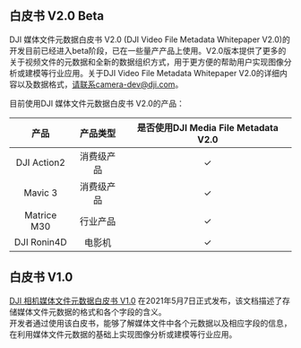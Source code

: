 ## 白皮书 V2.0 Beta

DJI 媒体文件元数据白皮书 V2.0 (DJI Video File Metadata Whitepaper V2.0)的开发目前已经进入beta阶段，已在一些量产产品上使用。V2.0版本提供了更多的关于视频文件的元数据和全新的数据组织方式，用于更方便的帮助用户实现图像分析或建模等行业应用。关于DJI Video File Metadata Whitepaper V2.0的详细内容以及数据格式，请联系camera-dev@dji.com。

目前使用DJI 媒体文件元数据白皮书 V2.0的产品：<br/>

| 产品      |产品类型| 是否使用DJI Media File Metadata V2.0 |
| :---:    |  :---:   |:---: |
| DJI Action2      |消费级产品| ✓|
| Mavic 3      |消费级产品| ✓      |
| Matrice M30      |行业产品| ✓      |
| DJI Ronin4D      |电影机| ✓      |


## 白皮书 V1.0

[DJI 相机媒体文件元数据白皮书 V1.0](https://terra-1-g.djicdn.com/71a7d383e71a4fb8887a310eb746b47f/general/DJI_Media_File_Metadata_WhitePaper.zip) 在2021年5月7日正式发布，该文档描述了存储媒体文件元数据的格式和各个字段的含义。<br/>
开发者通过使用该白皮书，能够了解媒体文件中各个元数据以及相应字段的信息，在利用媒体文件元数据的基础上实现图像分析或建模等行业应用。

